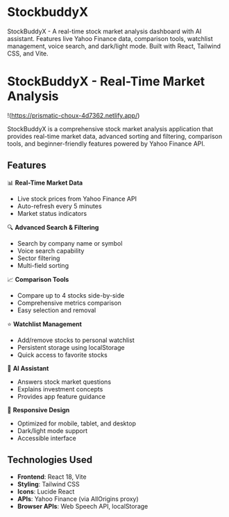 # StockbuddyX
StockBuddyX - A real-time stock market analysis dashboard with AI assistant. Features live Yahoo Finance data, comparison tools, watchlist management, voice search, and dark/light mode. Built with React, Tailwind CSS, and Vite.
# StockBuddyX - Real-Time Market Analysis

!(https://prismatic-choux-4d7362.netlify.app/)

StockBuddyX is a comprehensive stock market analysis application that provides real-time market data, advanced sorting and filtering, comparison tools, and beginner-friendly features powered by Yahoo Finance API.

## Features

📊 **Real-Time Market Data**  
- Live stock prices from Yahoo Finance API  
- Auto-refresh every 5 minutes  
- Market status indicators  

🔍 **Advanced Search & Filtering**  
- Search by company name or symbol  
- Voice search capability  
- Sector filtering  
- Multi-field sorting  

📈 **Comparison Tools**  
- Compare up to 4 stocks side-by-side  
- Comprehensive metrics comparison  
- Easy selection and removal  

⭐ **Watchlist Management**  
- Add/remove stocks to personal watchlist  
- Persistent storage using localStorage  
- Quick access to favorite stocks  

🤖 **AI Assistant**  
- Answers stock market questions  
- Explains investment concepts  
- Provides app feature guidance  

📱 **Responsive Design**  
- Optimized for mobile, tablet, and desktop  
- Dark/light mode support  
- Accessible interface  

## Technologies Used

- **Frontend**: React 18, Vite  
- **Styling**: Tailwind CSS  
- **Icons**: Lucide React  
- **APIs**: Yahoo Finance (via AllOrigins proxy)  
- **Browser APIs**: Web Speech API, localStorage  

